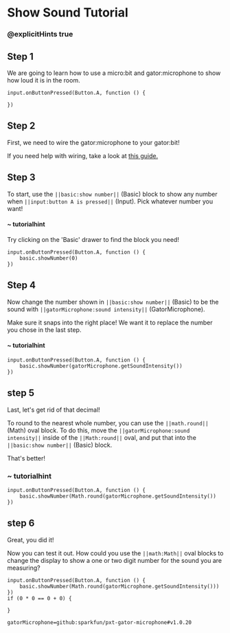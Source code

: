 # Show Sound Tutorial
### @explicitHints true

<!-- Tutorial: https://makecode.microbit.org/#tutorial:69540-64120-84994-08338 -->

## Step 1

We are going to learn how to use a micro:bit and gator:microphone to show how loud it is in the room.

```template
input.onButtonPressed(Button.A, function () {

})
```

## Step 2

First, we need to wire the gator:microphone to your gator:bit!

If you need help with wiring, take a look at [this guide.](https://docs.google.com/document/d/1oiQ0SdTL-UBnaFOiDmDOU_auGtIwzq84lymv9pf5Y0E/edit?usp=sharing)

## Step 3

To start, use the ``||basic:show number||`` (Basic) block to show any number when ``||input:button A is pressed||`` (Input). Pick whatever number you want!

#### ~ tutorialhint
Try clicking on the 'Basic' drawer to find the block you need!

```blocks
input.onButtonPressed(Button.A, function () {
	basic.showNumber(0)
})
```

## Step 4

Now change the number shown in ``||basic:show number||`` (Basic) to be the sound with ``||gatorMicrophone:sound intensity||`` (GatorMicrophone).

Make sure it snaps into the right place! We want it to replace the number you chose in the last step.

#### ~ tutorialhint

```blocks
input.onButtonPressed(Button.A, function () {
    basic.showNumber(gatorMicrophone.getSoundIntensity())
})
```

## step 5

Last, let's get rid of that decimal!

To round to the nearest whole number, you can use the ``||math.round||`` (Math) oval block. To do this, move the ``||gatorMicrophone:sound intensity||`` inside of the ``||Math:round||`` oval, and put that into the ``||basic:show number||`` (Basic) block.

That's better!

### ~ tutorialhint
```blocks
input.onButtonPressed(Button.A, function () {
    basic.showNumber(Math.round(gatorMicrophone.getSoundIntensity())
})
```

## step 6
Great, you did it!

Now you can test it out. How could you use the ``||math:Math||`` oval blocks to change the display to show a one or two digit number for the sound you are measuring?


```ghost
input.onButtonPressed(Button.A, function () {
    basic.showNumber(Math.round(gatorMicrophone.getSoundIntensity()))
})
if (0 * 0 == 0 + 0) {

}

```

```package
gatorMicrophone=github:sparkfun/pxt-gator-microphone#v1.0.20
```
